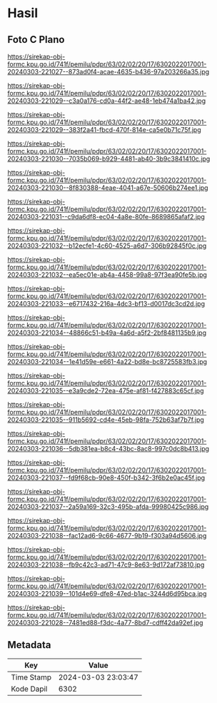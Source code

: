 # Hasil

## Foto C Plano

https://sirekap-obj-formc.kpu.go.id/741f/pemilu/pdpr/63/02/02/20/17/6302022017001-20240303-221027--873ad0f4-acae-4635-b436-97a203266a35.jpg

https://sirekap-obj-formc.kpu.go.id/741f/pemilu/pdpr/63/02/02/20/17/6302022017001-20240303-221029--c3a0a176-cd0a-44f2-ae48-1eb474a1ba42.jpg

https://sirekap-obj-formc.kpu.go.id/741f/pemilu/pdpr/63/02/02/20/17/6302022017001-20240303-221029--383f2a41-fbcd-470f-814e-ca5e0b71c75f.jpg

https://sirekap-obj-formc.kpu.go.id/741f/pemilu/pdpr/63/02/02/20/17/6302022017001-20240303-221030--7035b069-b929-4481-ab40-3b9c3841410c.jpg

https://sirekap-obj-formc.kpu.go.id/741f/pemilu/pdpr/63/02/02/20/17/6302022017001-20240303-221030--8f830388-4eae-4041-a67e-50606b274ee1.jpg

https://sirekap-obj-formc.kpu.go.id/741f/pemilu/pdpr/63/02/02/20/17/6302022017001-20240303-221031--c9da6df8-ec04-4a8e-80fe-8689865afaf2.jpg

https://sirekap-obj-formc.kpu.go.id/741f/pemilu/pdpr/63/02/02/20/17/6302022017001-20240303-221032--b12ecfe1-4c60-4525-a6d7-306b92845f0c.jpg

https://sirekap-obj-formc.kpu.go.id/741f/pemilu/pdpr/63/02/02/20/17/6302022017001-20240303-221032--ea5ec01e-ab4a-4458-99a8-97f3ea90fe5b.jpg

https://sirekap-obj-formc.kpu.go.id/741f/pemilu/pdpr/63/02/02/20/17/6302022017001-20240303-221033--e6717432-216a-4dc3-bf13-d0017dc3cd2d.jpg

https://sirekap-obj-formc.kpu.go.id/741f/pemilu/pdpr/63/02/02/20/17/6302022017001-20240303-221034--48866c51-b49a-4a6d-a5f2-2bf8481135b9.jpg

https://sirekap-obj-formc.kpu.go.id/741f/pemilu/pdpr/63/02/02/20/17/6302022017001-20240303-221034--1e41d59e-e661-4a22-bd8e-bc8725583fb3.jpg

https://sirekap-obj-formc.kpu.go.id/741f/pemilu/pdpr/63/02/02/20/17/6302022017001-20240303-221035--e3a9cde2-72ea-475e-af81-f427883c65cf.jpg

https://sirekap-obj-formc.kpu.go.id/741f/pemilu/pdpr/63/02/02/20/17/6302022017001-20240303-221035--911b5692-cd4e-45eb-98fa-752b63af7b7f.jpg

https://sirekap-obj-formc.kpu.go.id/741f/pemilu/pdpr/63/02/02/20/17/6302022017001-20240303-221036--5db381ea-b8c4-43bc-8ac8-997c0dc8b413.jpg

https://sirekap-obj-formc.kpu.go.id/741f/pemilu/pdpr/63/02/02/20/17/6302022017001-20240303-221037--fd9f68cb-90e8-450f-b342-3f6b2e0ac45f.jpg

https://sirekap-obj-formc.kpu.go.id/741f/pemilu/pdpr/63/02/02/20/17/6302022017001-20240303-221037--2a59a169-32c3-495b-afda-99980425c986.jpg

https://sirekap-obj-formc.kpu.go.id/741f/pemilu/pdpr/63/02/02/20/17/6302022017001-20240303-221038--fac12ad6-9c66-4677-9b19-f303a94d5606.jpg

https://sirekap-obj-formc.kpu.go.id/741f/pemilu/pdpr/63/02/02/20/17/6302022017001-20240303-221038--fb9c42c3-ad71-47c9-8e63-9d172af73810.jpg

https://sirekap-obj-formc.kpu.go.id/741f/pemilu/pdpr/63/02/02/20/17/6302022017001-20240303-221039--101d4e69-dfe8-47ed-b1ac-3244d6d95bca.jpg

https://sirekap-obj-formc.kpu.go.id/741f/pemilu/pdpr/63/02/02/20/17/6302022017001-20240303-221028--7481ed88-f3dc-4a77-8bd7-cdff42da92ef.jpg


## Metadata

| Key        | Value               |
| ---------- | ------------------- |
| Time Stamp | 2024-03-03 23:03:47 |
| Kode Dapil | 6302                |



